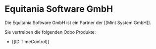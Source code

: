 # Equitania Software GmbH

Die Equitania Software GmbH ist ein Partner der [[Mint System GmbH]].

Sie vertreiben die folgenden Odoo Produkte:
* [[ID TimeControl]]